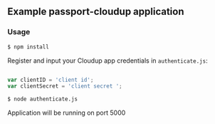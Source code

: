 ## Example passport-cloudup application

### Usage

```bash
$ npm install
```

Register and input your Cloudup app credentials in `authenticate.js`:

```js

var clientID = 'client id';
var clientSecret = 'client secret ';


```

```bash
$ node authenticate.js
```

Application will be running on port 5000
